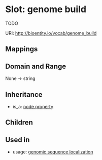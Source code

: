 # Slot: genome build


TODO

URI: http://bioentity.io/vocab/genome_build
## Mappings

## Domain and Range

None -> string
## Inheritance

 *  is_a: [node property](node_property.md)
## Children

## Used in

 *  usage: [genomic sequence localization](GenomicSequenceLocalization.md)
